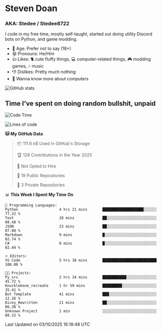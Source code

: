 # Steven Doan
### AKA: Stedee / Stedee8722
I code in my free time, mostly self-taught, started out doing utility Discord bots on Python, and game modding.

- 🤔 Age: Prefer not to say (18+)
- 😄 Pronouns: He/Him
- 👍 Likes: 🐈 cute fluffy things, 💻 computer-related things, 🎮 modding games, 🎶 music
- 👎 Dislikes: Pretty much nothing
- 🥹 Wanna know more about computers

![GitHub stats](https://github-readme-stats-iota-mocha-40.vercel.app/api?username=Stedee8722&show=prs_merged,prs_merged_percentage&show_icons=true&theme=transparent)

## Time I've spent on doing random bullshit, unpaid
<!--START_SECTION:Time I've spent on doing random bullshit, unpaid-->
![Code Time](http://img.shields.io/badge/Code%20Time-335%20hrs%2035%20mins-blue)

![Lines of code](https://img.shields.io/badge/From%20Hello%20World%20I%27ve%20Written-88.2%20thousand%20lines%20of%20code-blue)

**🐱 My GitHub Data** 

> 📦 111.6 kB Used in GitHub's Storage 
 > 
> 🏆 128 Contributions in the Year 2025
 > 
> 🚫 Not Opted to Hire
 > 
> 📜 19 Public Repositories 
 > 
> 🔑 3 Private Repositories 
 > 
📊 **This Week I Spent My Time On** 

```text
💬 Programming Languages: 
Python                   4 hrs 21 mins       ███████████████████░░░░░░   77.22 % 
Text                     28 mins             ██░░░░░░░░░░░░░░░░░░░░░░░   08.48 % 
JSON                     23 mins             ██░░░░░░░░░░░░░░░░░░░░░░░   07.00 % 
Markdown                 9 mins              █░░░░░░░░░░░░░░░░░░░░░░░░   02.74 % 
C#                       8 mins              █░░░░░░░░░░░░░░░░░░░░░░░░   02.44 % 

🔥 Editors: 
VS Code                  5 hrs 38 mins       █████████████████████████   100.00 % 

🐱‍💻 Projects: 
Py_srs                   2 hrs 34 mins       ███████████░░░░░░░░░░░░░░   45.72 % 
Knucklebone_recreate     1 hr 59 mins        █████████░░░░░░░░░░░░░░░░   35.41 % 
Bot Template             41 mins             ███░░░░░░░░░░░░░░░░░░░░░░   12.26 % 
Dicey_Rewritten          21 mins             ██░░░░░░░░░░░░░░░░░░░░░░░   06.30 % 
Unknown Project          1 min               ░░░░░░░░░░░░░░░░░░░░░░░░░   00.32 % 
```


 Last Updated on 03/10/2025 16:18:48 UTC
<!--END_SECTION:Time I've spent on doing random bullshit, unpaid-->
